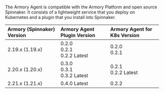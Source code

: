 The Armory Agent is compatible with the Armory Platform and open source Spinnaker. It consists of a lightweight service that you deploy on Kubernetes and a plugin that you install into Spinnaker.

| Armory (Spinnaker) Version | Armory Agent Plugin Version    | Armory Agent for K8s Version |
|:-------------------------- |:------------------------------ |:---------------------------- |
| 2.19.x (1.19.x)            | 0.2.0<br>0.2.1<br>0.2.2 Latest | 0.2.0<br>0.2.1               |
| 2.20.x (1.20.x)            | 0.3.0<br>0.3.1<br>0.3.2 Latest | 0.2.1<br>0.2.2 Latest        |
| 2.21.x (1.21.x)            | 0.4.0 Latest                   | 0.2.2                        |

